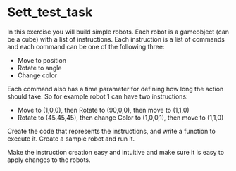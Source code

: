 # Sett_test_task

In this exercise you will build simple robots.
Each robot is a gameobject (can be a cube) with a list of instructions.
Each instruction is a list of commands and each command can be one of the following three:
* Move to position
* Rotate to angle
* Change color

Each command also has a time parameter for defining how long the action should take. So for example robot 1 can have two instructions:
* Move to (1,0,0), then Rotate to (90,0,0), then move to (1,1,0)
* Rotate to (45,45,45), then change Color to (1,0,0,1), then move to (1,1,0)

Create the code that represents the instructions, and write a function to execute it. 
Create a sample robot and run it.

Make the instruction creation easy and intuitive and make sure it is easy to apply changes to the robots.
